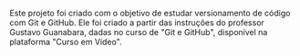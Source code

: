 Este projeto foi criado com o objetivo de estudar versionamento de código com Git e GitHub.
Ele foi criado a partir das instruções do professor Gustavo Guanabara, dadas no curso de "Git e GitHub", disponível na plataforma "Curso em Vídeo".
